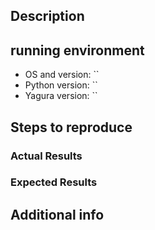 ## Description


## running environment

- OS and version: ``
- Python version: ``
- Yagura version: ``


## Steps to reproduce


### Actual Results


### Expected Results


## Additional info

